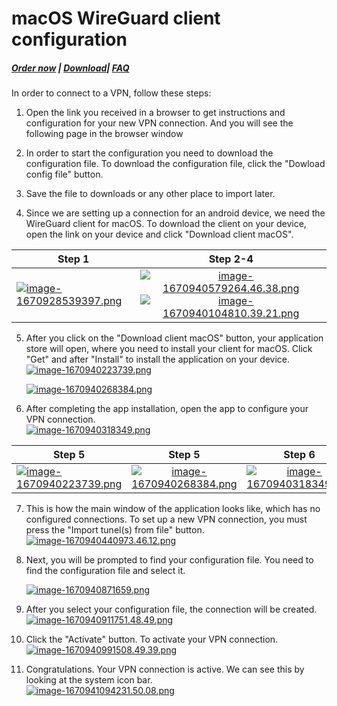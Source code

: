 # macOS WireGuard client configuration

##### [Order now](https://panel.puqcloud.com/index.php?rp=/store/puqvpn) | [Download](https://download.puqcloud.com/cp/puqvpncp/)| [FAQ](https://faq.puqcloud.com)

In order to connect to a VPN, follow these steps:

1. Open the link you received in a browser to get instructions and configuration for your new VPN connection. And you will see the following page in the browser window  
    
2. In order to start the configuration you need to download the configuration file. To download the configuration file, click the "Dowload config file" button.  
   
3. Save the file to downloads or any other place to import later.
4. Since we are setting up a connection for an android device, we need the WireGuard client for macOS. To download the client on your device, open the link on your device and click "Download client macOS".  
   
    
| Step 1        | Step 2-4      |
| ------------- |:-------------:|
|[![image-1670928539397.png](https://doc.puq.info/uploads/images/gallery/2022-12/scaled-1680-/image-1670928539397.png)](https://doc.puq.info/uploads/images/gallery/2022-12/image-1670928539397.png)|[![image-1670940579264.46.38.png](https://doc.puq.info/uploads/images/gallery/2022-12/scaled-1680-/image-1670940579264-46-38.png)](https://doc.puq.info/uploads/images/gallery/2022-12/image-1670940579264-46-38.png)[![image-1670940104810.39.21.png](https://doc.puq.info/uploads/images/gallery/2022-12/scaled-1680-/image-1670940104810-39-21.png)](https://doc.puq.info/uploads/images/gallery/2022-12/image-1670940104810-39-21.png)|
    
5. After you click on the "Download client macOS" button, your application store will open, where you need to install your client for macOS. Click "Get" and after "Install" to install the application on your device.  
    [![image-1670940223739.png](https://doc.puq.info/uploads/images/gallery/2022-12/scaled-1680-/image-1670940223739.png)](https://doc.puq.info/uploads/images/gallery/2022-12/image-1670940223739.png)
    
    [![image-1670940268384.png](https://doc.puq.info/uploads/images/gallery/2022-12/scaled-1680-/image-1670940268384.png)](https://doc.puq.info/uploads/images/gallery/2022-12/image-1670940268384.png)
6. After completing the app installation, open the app to configure your VPN connection.  
    [![image-1670940318349.png](https://doc.puq.info/uploads/images/gallery/2022-12/scaled-1680-/image-1670940318349.png)](https://doc.puq.info/uploads/images/gallery/2022-12/image-1670940318349.png)
    
| Step 5        | Step 5        | Step 6        |
| ------------- |:-------------:|:-------------:|
|[![image-1670940223739.png](https://doc.puq.info/uploads/images/gallery/2022-12/scaled-1680-/image-1670940223739.png)](https://doc.puq.info/uploads/images/gallery/2022-12/image-1670940223739.png)|[![image-1670940268384.png](https://doc.puq.info/uploads/images/gallery/2022-12/scaled-1680-/image-1670940268384.png)](https://doc.puq.info/uploads/images/gallery/2022-12/image-1670940268384.png)|[![image-1670940318349.png](https://doc.puq.info/uploads/images/gallery/2022-12/scaled-1680-/image-1670940318349.png)](https://doc.puq.info/uploads/images/gallery/2022-12/image-1670940318349.png)|


7. This is how the main window of the application looks like, which has no configured connections. To set up a new VPN connection, you must press the "Import tunel(s) from file" button.  
    [![image-1670940440973.46.12.png](https://doc.puq.info/uploads/images/gallery/2022-12/scaled-1680-/image-1670940440973-46-12.png)](https://doc.puq.info/uploads/images/gallery/2022-12/image-1670940440973-46-12.png)
8. Next, you will be prompted to find your configuration file. You need to find the configuration file and select it.
    
    [![image-1670940871659.png](https://doc.puq.info/uploads/images/gallery/2022-12/scaled-1680-/image-1670940871659.png)](https://doc.puq.info/uploads/images/gallery/2022-12/image-1670940871659.png)
9. After you select your configuration file, the connection will be created.  
    [![image-1670940911751.48.49.png](https://doc.puq.info/uploads/images/gallery/2022-12/scaled-1680-/image-1670940911751-48-49.png)](https://doc.puq.info/uploads/images/gallery/2022-12/image-1670940911751-48-49.png)
10. Click the "Activate" button. To activate your VPN connection.  
    [![image-1670940991508.49.39.png](https://doc.puq.info/uploads/images/gallery/2022-12/scaled-1680-/image-1670940991508-49-39.png)](https://doc.puq.info/uploads/images/gallery/2022-12/image-1670940991508-49-39.png)
11. Congratulations. Your VPN connection is active. We can see this by looking at the system icon bar.  
    [![image-1670941094231.50.08.png](https://doc.puq.info/uploads/images/gallery/2022-12/scaled-1680-/image-1670941094231-50-08.png)](https://doc.puq.info/uploads/images/gallery/2022-12/image-1670941094231-50-08.png)
